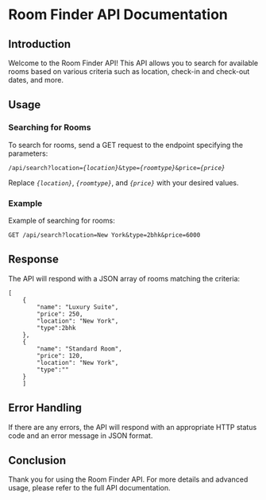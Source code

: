 <!DOCTYPE html>
<html lang="en">
<head>
</head>
<body>
    <h1>Room Finder API Documentation</h1>
    <h2>Introduction</h2>
    <p>Welcome to the Room Finder API! This API allows you to search for available rooms based on various criteria such as location, check-in and check-out dates, and more.</p>
    <h2>Usage</h2>
    <h3>Searching for Rooms</h3>
    <p>To search for rooms, send a GET request to the endpoint specifying the parameters:</p>
    <pre><code>/api/search?location=<em>{location}</em>&amp;type=<em>{roomtype}</em>&amp;price=<em>{price}</em></code></pre>
    <p>Replace <code><em>{location}</em></code>, <code><em>{roomtype}</em></code>, and <code><em>{price}</em></code> with your desired values.</p>
    <h3>Example</h3>
    <p>Example of searching for rooms:</p>
    <pre><code>GET /api/search?location=New York&amp;type=2bhk&amp;price=6000</code></pre>
    <h2>Response</h2>
    <p>The API will respond with a JSON array of rooms matching the criteria:</p>
    <pre><code>[
    {
        "name": "Luxury Suite",
        "price": 250,
        "location": "New York",
        "type":2bhk
    },
    {
        "name": "Standard Room",
        "price": 120,
        "location": "New York",
        "type":""
    }
    ]</code></pre>
    <h2>Error Handling</h2>
    <p>If there are any errors, the API will respond with an appropriate HTTP status code and an error message in JSON format.</p>
    <h2>Conclusion</h2>
    <p>Thank you for using the Room Finder API. For more details and advanced usage, please refer to the full API documentation.</p>
</body>
</html>
